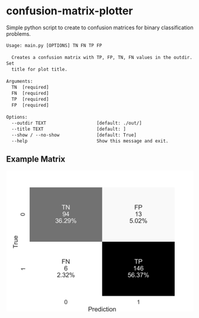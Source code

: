 # confusion-matrix-plotter

Simple python script to create to confusion matrices for binary classification problems.

```
Usage: main.py [OPTIONS] TN FN TP FP

  Creates a confusion matrix with TP, FP, TN, FN values in the outdir. Set
  title for plot title.

Arguments:
  TN  [required]
  FN  [required]
  TP  [required]
  FP  [required]

Options:
  --outdir TEXT                   [default: ./out/]
  --title TEXT                    [default: ]
  --show / --no-show              [default: True]
  --help                          Show this message and exit.
```

## Example Matrix

<img src="./image/exampleMatrix.png" alt="drawing" width="600"/>